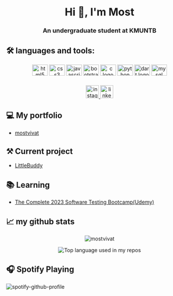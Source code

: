 <h1 align="center">Hi 👋, I'm Most</h1>
<h3 align="center">An undergraduate student at KMUNTB </h3>


## 🛠️ languages and tools:


<div align="center">

  <img src="https://cdn.jsdelivr.net/gh/devicons/devicon/icons/html5/html5-original.svg" height="30" width="42" alt="html5 logo"  />
  <img src="https://cdn.jsdelivr.net/gh/devicons/devicon/icons/css3/css3-original.svg" height="30" width="42" alt="css3 logo"  />
  <img src="https://cdn.jsdelivr.net/gh/devicons/devicon/icons/javascript/javascript-original.svg" height="30" width="42" alt="javascript logo"  />
  <img src="https://cdn.jsdelivr.net/gh/devicons/devicon/icons/bootstrap/bootstrap-original.svg" height="30" width="42" alt="bootstrap logo"  />
  <img src="https://cdn.jsdelivr.net/gh/devicons/devicon/icons/c/c-original.svg" height="30" width="42" alt="c logo"  />
  <img src="https://cdn.jsdelivr.net/gh/devicons/devicon/icons/python/python-original.svg" height="30" width="42" alt="python logo"  />
  <img src="https://cdn.jsdelivr.net/gh/devicons/devicon/icons/dart/dart-original.svg" height="30" width="42" alt="dart logo"  />
  <img src="https://cdn.jsdelivr.net/gh/devicons/devicon/icons/mysql/mysql-original.svg" height="30" width="42" alt="mysql logo"  />
  
</div>

###

<div align="center">
  <a href="https://instagram.com/most159" target="_blank">
    <img src="https://img.shields.io/static/v1?message=Instagram&logo=instagram&label=&color=E4405F&logoColor=white&labelColor=&style=for-the-badge" height="35" alt="instagram logo"  />
  </a>
  <a href="https://www.linkedin.com/in/vivat-chongsomchit-72108a275/" target="_blank">
    <img src="https://img.shields.io/static/v1?message=LinkedIn&logo=linkedin&label=&color=0077B5&logoColor=white&labelColor=&style=for-the-badge" height="35" alt="linkedin logo"  />
  </a>
</div>


## 💻 My portfolio
- [mostvivat](https://mostvivat.github.io)


## ⚒️ Current project
- [LittleBuddy](#)


## 📚 Learning
- [The Complete 2023 Software Testing Bootcamp(Udemy)](#)


## 📈 my github stats

<p align="center"> <img src="https://github-readme-stats.vercel.app/api?username=mostvivat&show_icons=true&theme=gotham" alt="mostvivat" /> 
<div align="center">
  <img width="" src="https://github-readme-stats.vercel.app/api/top-langs/?username=mostvivat&layout=compact&hide_title=1&card_width=300" alt="Top language used in my repos" />
</div>
  
## 🎧 Spotify Playing
  
![spotify-github-profile](/img/default.svg)
<!-- [![spotify-github-profile](https://spotify-github-profile.vercel.app/api/view?uid=lcefjxzyu8o9h9txo2eas4ivf?si&cover_image=true&theme=default)](https://github.com/mostvivat/spotify-github-profile) -->

